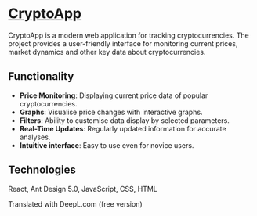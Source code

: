 # [CryptoApp](https://cryptoapp.kesug.com)

CryptoApp is a modern web application for tracking cryptocurrencies. The project provides a user-friendly interface for monitoring current prices, market dynamics and other key data about cryptocurrencies.

## Functionality

- **Price Monitoring**: Displaying current price data of popular cryptocurrencies.
- **Graphs**: Visualise price changes with interactive graphs.
- **Filters**: Ability to customise data display by selected parameters.
- **Real-Time Updates**: Regularly updated information for accurate analyses.
- **Intuitive interface**: Easy to use even for novice users.

## Technologies

 React, Ant Design 5.0, JavaScript, CSS, HTML

Translated with DeepL.com (free version)
